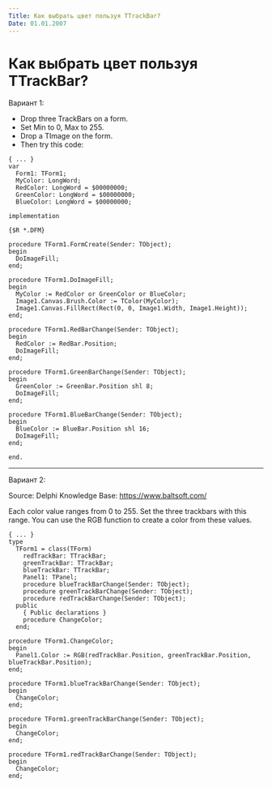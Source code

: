 ```yaml
---
Title: Как выбрать цвет пользуя TTrackBar?
Date: 01.01.2007
---
```



Как выбрать цвет пользуя TTrackBar?
===================================

Вариант 1:

- Drop three TrackBars on a form.
- Set Min to 0, Max to 255.
- Drop a TImage on the form.
- Then try this code:

```delphi
{ ... }
var
  Form1: TForm1;
  MyColor: LongWord;
  RedColor: LongWord = $00000000;
  GreenColor: LongWord = $00000000;
  BlueColor: LongWord = $00000000;
 
implementation
 
{$R *.DFM}
 
procedure TForm1.FormCreate(Sender: TObject);
begin
  DoImageFill;
end;
 
procedure TForm1.DoImageFill;
begin
  MyColor := RedColor or GreenColor or BlueColor;
  Image1.Canvas.Brush.Color := TColor(MyColor);
  Image1.Canvas.FillRect(Rect(0, 0, Image1.Width, Image1.Height));
end;
 
procedure TForm1.RedBarChange(Sender: TObject);
begin
  RedColor := RedBar.Position;
  DoImageFill;
end;
 
procedure TForm1.GreenBarChange(Sender: TObject);
begin
  GreenColor := GreenBar.Position shl 8;
  DoImageFill;
end;
 
procedure TForm1.BlueBarChange(Sender: TObject);
begin
  BlueColor := BlueBar.Position shl 16;
  DoImageFill;
end;
 
end.
```

------------------------------------------------------------------------

Вариант 2:

Source: Delphi Knowledge Base: <https://www.baltsoft.com/>

Each color value ranges from 0 to 255.
Set the three trackbars with this range.
You can use the RGB function to create a color from these values.

    { ... }
    type
      TForm1 = class(TForm)
        redTrackBar: TTrackBar;
        greenTrackBar: TTrackBar;
        blueTrackBar: TTrackBar;
        Panel1: TPanel;
        procedure blueTrackBarChange(Sender: TObject);
        procedure greenTrackBarChange(Sender: TObject);
        procedure redTrackBarChange(Sender: TObject);
      public
        { Public declarations }
        procedure ChangeColor;
      end;
     
    procedure TForm1.ChangeColor;
    begin
      Panel1.Color := RGB(redTrackBar.Position, greenTrackBar.Position, blueTrackBar.Position);
    end;
     
    procedure TForm1.blueTrackBarChange(Sender: TObject);
    begin
      ChangeColor;
    end;
     
    procedure TForm1.greenTrackBarChange(Sender: TObject);
    begin
      ChangeColor;
    end;
     
    procedure TForm1.redTrackBarChange(Sender: TObject);
    begin
      ChangeColor;
    end;


